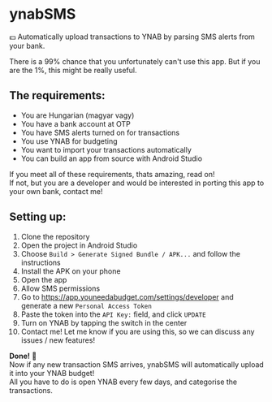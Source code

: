 # ynabSMS
💵 Automatically upload transactions to YNAB by parsing SMS alerts from your bank.

There is a 99% chance that you unfortunately can't use this app. But if you are the 1%, this might be really useful.

## The requirements:
- You are Hungarian (magyar vagy)
- You have a bank account at OTP
- You have SMS alerts turned on for transactions
- You use YNAB for budgeting
- You want to import your transactions automatically
- You can build an app from source with Android Studio

If you meet all of these requirements, thats amazing, read on!<br>
If not, but you are a developer and would be interested in porting this app to your own bank, contact me!

## Setting up:
1. Clone the repository
2. Open the project in Android Studio
3. Choose `Build > Generate Signed Bundle / APK...` and follow the instructions
4. Install the APK on your phone
5. Open the app
6. Allow SMS permissions
7. Go to https://app.youneedabudget.com/settings/developer and generate a new `Personal Access Token`
8. Paste the token into the `API Key:` field, and click `UPDATE`
9. Turn on YNAB by tapping the switch in the center
10. Contact me! Let me know if you are using this, so we can discuss any issues / new features!

**Done!** 🎉<br>
Now if any new transaction SMS arrives, ynabSMS will automatically upload it into your YNAB budget!<br>
All you have to do is open YNAB every few days, and categorise the transactions.
